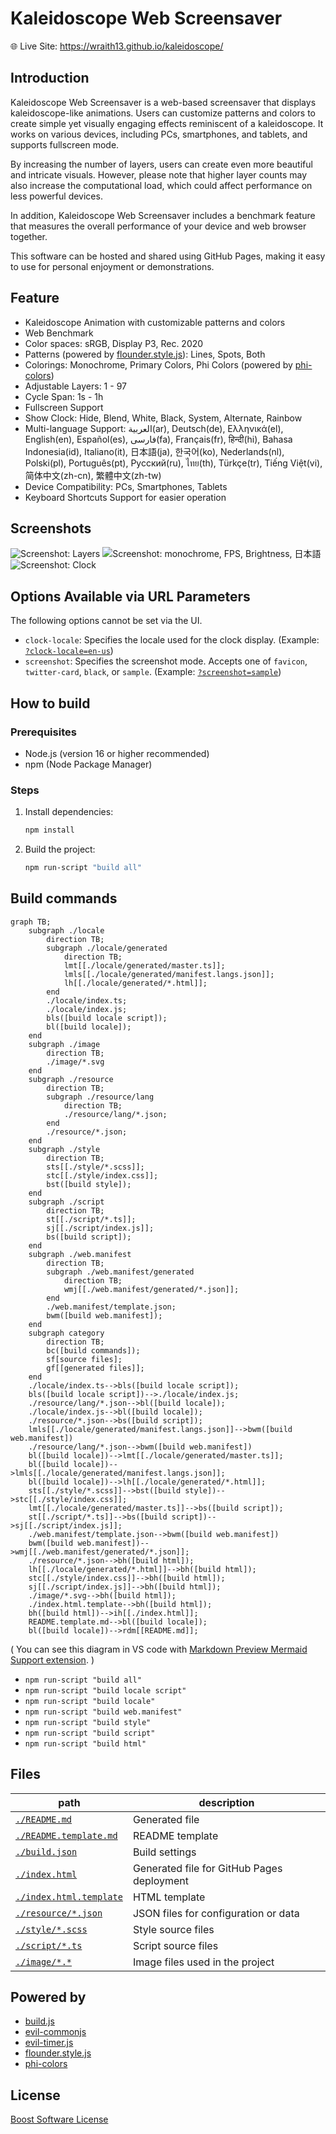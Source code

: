 # Kaleidoscope Web Screensaver

🌐 Live Site: https://wraith13.github.io/kaleidoscope/

## Introduction

Kaleidoscope Web Screensaver is a web-based screensaver that displays kaleidoscope-like animations. Users can customize patterns and colors to create simple yet visually engaging effects reminiscent of a kaleidoscope. It works on various devices, including PCs, smartphones, and tablets, and supports fullscreen mode.

By increasing the number of layers, users can create even more beautiful and intricate visuals. However, please note that higher layer counts may also increase the computational load, which could affect performance on less powerful devices.

In addition, Kaleidoscope Web Screensaver includes a benchmark feature that measures the overall performance of your device and web browser together.

This software can be hosted and shared using GitHub Pages, making it easy to use for personal enjoyment or demonstrations.

## Feature

- Kaleidoscope Animation with customizable patterns and colors
- Web Benchmark
- Color spaces: sRGB, Display P3, Rec. 2020
- Patterns (powered by [flounder.style.js](https://github.com/wraith13/flounder.style.js)): Lines, Spots, Both
- Colorings: Monochrome, Primary Colors, Phi Colors (powered by [phi-colors](https://github.com/wraith13/phi-colors))
- Adjustable Layers: 1 - 97
- Cycle Span: 1s - 1h
- Fullscreen Support
- Show Clock: Hide, Blend, White, Black, System, Alternate, Rainbow
- Multi-language Support: العربية(ar), Deutsch(de), Ελληνικά(el), English(en), Español(es), فارسی(fa), Français(fr), हिन्दी(hi), Bahasa Indonesia(id), Italiano(it), 日本語(ja), 한국어(ko), Nederlands(nl), Polski(pl), Português(pt), Русский(ru), ไทย(th), Türkçe(tr), Tiếng Việt(vi), 简体中文(zh-cn), 繁體中文(zh-tw)
- Device Compatibility: PCs, Smartphones, Tablets
- Keyboard Shortcuts Support for easier operation

## Screenshots

![Screenshot: Layers](./image/screenshot0.png)
![Screenshot: monochrome, FPS, Brightness, 日本語](./image/screenshot1.png)
![Screenshot: Clock](./image/screenshot2.png)

## Options Available via URL Parameters

The following options cannot be set via the UI.

- `clock-locale`: Specifies the locale used for the clock display. (Example: [`?clock-locale=en-us`](https://wraith13.github.io/kaleidoscope/?clock-locale=en-us&clock=blend))
- `screenshot`: Specifies the screenshot mode. Accepts one of `favicon`, `twitter-card`, `black`, or `sample`. (Example: [`?screenshot=sample`](https://wraith13.github.io/kaleidoscope/?screenshot=sample))

## How to build

### Prerequisites

- Node.js (version 16 or higher recommended)
- npm (Node Package Manager)

### Steps

1. Install dependencies:
   ```sh
   npm install
   ```
2. Build the project:
   ```sh
   npm run-script "build all"
   ```

## Build commands

```mermaid
graph TB;
    subgraph ./locale
        direction TB;
        subgraph ./locale/generated
            direction TB;
            lmt[[./locale/generated/master.ts]];
            lmls[[./locale/generated/manifest.langs.json]];
            lh[[./locale/generated/*.html]];
        end
        ./locale/index.ts;
        ./locale/index.js;
        bls([build locale script]);
        bl([build locale]);
    end
    subgraph ./image
        direction TB;
        ./image/*.svg
    end
    subgraph ./resource
        direction TB;
        subgraph ./resource/lang
            direction TB;
            ./resource/lang/*.json;
        end
        ./resource/*.json;
    end
    subgraph ./style
        direction TB;
        sts[[./style/*.scss]];
        stc[[./style/index.css]];
        bst([build style]);
    end
    subgraph ./script
        direction TB;
        st[[./script/*.ts]];
        sj[[./script/index.js]];
        bs([build script]);
    end
    subgraph ./web.manifest
        direction TB;
        subgraph ./web.manifest/generated
            direction TB;
            wmj[[./web.manifest/generated/*.json]];
        end
        ./web.manifest/template.json;
        bwm([build web.manifest]);
    end
    subgraph category
        direction TB;
        bc([build commands]);
        sf[source files];
        gf[[generated files]];
    end
    ./locale/index.ts-->bls([build locale script]);
    bls([build locale script])-->./locale/index.js;
    ./resource/lang/*.json-->bl([build locale]);
    ./locale/index.js-->bl([build locale]);
    ./resource/*.json-->bs([build script]);
    lmls[[./locale/generated/manifest.langs.json]]-->bwm([build web.manifest])
    ./resource/lang/*.json-->bwm([build web.manifest])
    bl([build locale])-->lmt[[./locale/generated/master.ts]];
    bl([build locale])-->lmls[[./locale/generated/manifest.langs.json]];
    bl([build locale])-->lh[[./locale/generated/*.html]];
    sts[[./style/*.scss]]-->bst([build style])-->stc[[./style/index.css]];
    lmt[[./locale/generated/master.ts]]-->bs([build script]);
    st[[./script/*.ts]]-->bs([build script])-->sj[[./script/index.js]];
    ./web.manifest/template.json-->bwm([build web.manifest])
    bwm([build web.manifest])-->wmj[[./web.manifest/generated/*.json]];
    ./resource/*.json-->bh([build html]);
    lh[[./locale/generated/*.html]]-->bh([build html]);
    stc[[./style/index.css]]-->bh([build html]);
    sj[[./script/index.js]]-->bh([build html]);
    ./image/*.svg-->bh([build html]);
    ./index.html.template-->bh([build html]);
    bh([build html])-->ih[[./index.html]];
    README.template.md-->bl([build locale]);
    bl([build locale])-->rdm[[README.md]];
```
( You can see this diagram in VS code with [Markdown Preview Mermaid Support extension](https://marketplace.visualstudio.com/items?itemName=bierner.markdown-mermaid). )

- `npm run-script "build all"`
- `npm run-script "build locale script"`
- `npm run-script "build locale"`
- `npm run-script "build web.manifest"`
- `npm run-script "build style"`
- `npm run-script "build script"`
- `npm run-script "build html"`


## Files

|path|description|
|---|---|
|[`./README.md`](./README.md)|Generated file|
|[`./README.template.md`](./README.template.md)|README template|
|[`./build.json`](./build.json)|Build settings|
|[`./index.html`](./index.html)|Generated file for GitHub Pages deployment|
|[`./index.html.template`](./index.html.template)|HTML template|
|[`./resource/*.json`](./resource/)|JSON files for configuration or data|
|[`./style/*.scss`](./style/)|Style source files|
|[`./script/*.ts`](./script/)|Script source files|
|[`./image/*.*`](./image/)|Image files used in the project|

## Powered by

- [build.js](https://github.com/wraith13/build.js)
- [evil-commonjs](https://github.com/wraith13/evil-commonjs)
- [evil-timer.js](https://github.com/wraith13/evil-timer.js)
- [flounder.style.js](https://github.com/wraith13/flounder.style.js)
- [phi-colors](https://github.com/wraith13/phi-colors)

## License

[Boost Software License](./LICENSE_1_0.txt)
